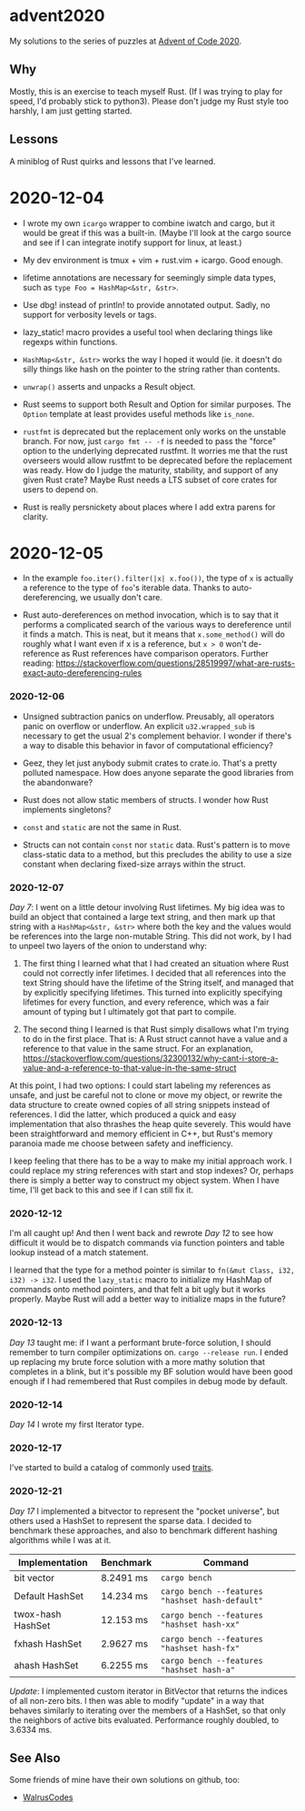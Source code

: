 # advent2020

My solutions to the series of puzzles at [Advent of Code
2020](http://adventofcode.com/2020).

## Why

Mostly, this is an exercise to teach myself Rust.  (If I was trying to play for
speed, I'd probably stick to python3).  Please don't judge my Rust style too
harshly, I am just getting started.

## Lessons

A miniblog of Rust quirks and lessons that I've learned.

# 2020-12-04

* I wrote my own `icargo` wrapper to combine iwatch and cargo, but it would
  be great if this was a built-in.  (Maybe I'll look at the cargo source and
  see if I can integrate inotify support for linux, at least.)

* My dev environment is tmux + vim + rust.vim + icargo.  Good enough.

* lifetime annotations are necessary for seemingly simple data types, such as
  `type Foo = HashMap<&str, &str>`.

* Use dbg! instead of println! to provide annotated output.  Sadly, no support
  for verbosity levels or tags.

* lazy_static! macro provides a useful tool when declaring things like regexps
  within functions.

* `HashMap<&str, &str>` works the way I hoped it would (ie. it doesn't do silly
  things like hash on the pointer to the string rather than contents.

* `unwrap()` asserts and unpacks a Result<T> object.

* Rust seems to support both Result<T> and Option<T> for similar purposes.  The
  `Option` template at least provides useful methods like `is_none`.

* `rustfmt` is deprecated but the replacement only works on the unstable branch.
  For now, just `cargo fmt -- -f` is needed to pass the "force" option to the
  underlying deprecated rustfmt.  It worries me that the rust overseers would
  allow rustfmt to be deprecated before the replacement was ready.  How do I
  judge the maturity, stability, and support of any given Rust crate?  Maybe
  Rust needs a LTS subset of core crates for users to depend on.

* Rust is really persnickety about places where I add extra parens for clarity.

# 2020-12-05

* In the example `foo.iter().filter(|x| x.foo())`, the type of `x` is actually
  a reference to the type of `foo`'s iterable data.  Thanks to
  auto-dereferencing, we usually don't care.

* Rust auto-dereferences on method invocation, which is to say that it performs
  a complicated search of the various ways to dereference until it finds a match.
  This is neat, but it means that `x.some_method()` will do roughly what I want
  even if x is a reference, but `x > 0` won't de-reference as Rust references
  have comparison operators.  Further reading:
  https://stackoverflow.com/questions/28519997/what-are-rusts-exact-auto-dereferencing-rules

### 2020-12-06

* Unsigned subtraction panics on underflow.  Preusably, all operators panic on
  overflow or underflow.  An explicit `u32.wrapped_sub` is necessary to get the
  usual 2's complement behavior.  I wonder if there's a way to disable this
  behavior in favor of computational efficiency?

* Geez, they let just anybody submit crates to crate.io.  That's a pretty polluted
  namespace.  How does anyone separate the good libraries from the abandonware?

* Rust does not allow static members of structs.  I wonder how Rust implements
  singletons?

* `const` and `static` are not the same in Rust.

* Structs can not contain `const` nor `static` data.  Rust's pattern is to
  move class-static data to a method, but this precludes the ability to
  use a size constant when declaring fixed-size arrays within the struct.

### 2020-12-07

*Day 7*: I went on a little detour involving Rust lifetimes.  My big idea was to build
an object that contained a large text string, and then mark up that string
with a `HashMap<&str, &str>` where both the key and the values would be
references into the large non-mutable String.  This did not work, by I had to
unpeel two layers of the onion to understand why:

1. The first thing I learned what that I had created an situation where Rust
   could not correctly infer lifetimes.  I decided that all references into
   the text String should have the lifetime of the String itself, and managed
   that by explicitly specifying lifetimes.  This turned into explicitly
   specifying lifetimes for every function, and every reference, which was a
   fair amount of typing but I ultimately got that part to compile.

2. The second thing I learned is that Rust simply disallows what I'm trying
   to do in the first place.  That is: A Rust struct cannot have a value
   and a reference to that value in the same struct.  For an explanation,
   https://stackoverflow.com/questions/32300132/why-cant-i-store-a-value-and-a-reference-to-that-value-in-the-same-struct

At this point, I had two options: I could start labeling my references as
unsafe, and just be careful not to clone or move my object, or rewrite the data
structure to create owned copies of all string snippets instead of references.
I did the latter, which produced a quick and easy implementation that also
thrashes the heap quite severely.  This would have been straightforward and
memory efficient in C++, but Rust's memory paranoia made me choose between
safety and inefficiency.

I keep feeling that there has to be a way to make my initial approach work.  I
could replace my string references with start and stop indexes?  Or, perhaps
there is simply a better way to construct my object system.  When I have time,
I'll get back to this and see if I can still fix it.

### 2020-12-12

I'm all caught up!  And then I went back and rewrote *Day 12* to see how
difficult it would be to dispatch commands via function pointers and table
lookup instead of a match statement.

I learned that the type for a method pointer is similar to `fn(&mut Class, i32,
i32) -> i32`.  I used the `lazy_static` macro to initialize my HashMap of
commands onto method pointers, and that felt a bit ugly but it works properly.
Maybe Rust will add a better way to initialize maps in the future?

### 2020-12-13

*Day 13* taught me: if I want a performant brute-force solution, I should
remember to turn compiler optimizations on.  `cargo --release run`.  I ended up
replacing my brute force solution with a more mathy solution that completes in
a blink, but it's possible my BF solution would have been good enough if I had
remembered that Rust compiles in debug mode by default.

### 2020-12-14

*Day 14* I wrote my first Iterator type.

### 2020-12-17

I've started to build a catalog of commonly used [traits](traits.md).

### 2020-12-21

*Day 17* I implemented a bitvector to represent the "pocket universe", but others
used a HashSet to represent the sparse data.  I decided to benchmark these
approaches, and also to benchmark different hashing algorithms while I was at it.

| Implementation | Benchmark | Command |
| --- | --- | --- |
| bit vector        | 8.2491 ms | `cargo bench` |
| Default HashSet   | 14.234 ms | `cargo bench --features "hashset hash-default"` |
| twox-hash HashSet | 12.153 ms | `cargo bench --features "hashset hash-xx"` |
| fxhash HashSet    | 2.9627 ms | `cargo bench --features "hashset hash-fx"` |
| ahash HashSet     | 6.2255 ms | `cargo bench --features "hashset hash-a"` |

*Update*: I implemented custom iterator in BitVector that returns the indices of all
non-zero bits.  I then was able to modify "update" in a way that behaves similarly
to iterating over the members of a HashSet, so that only the neighbors of active bits
evaluated.  Performance roughly doubled, to 3.6334 ms.

## See Also

Some friends of mine have their own solutions on github, too:

* [WalrusCodes](http://github.com/WalrusCodes/adv2020)

